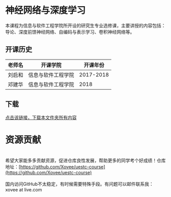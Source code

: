 # 神经网络与深度学习

本课程为信息与软件工程学院所开设的研究生专业选修课，主要讲授的内容包括：导论、深度前馈神经网络、自编码与表示学习、卷积神经网络等。

## 开课历史

老师名|开课学院|开课年份|
---|---|---
刘启和|信息与软件工程学院|2017-2018
邓建华|信息与软件工程学院|2018

## 下载

[点击该链接，下载本文件夹所有内容](https://xovee.github.io/gitzip/?https://github.com/Xovee/uestc-course/tree/main/课程目录/神经网络与深度学习)
<br><h1>资源贡献</h1><br>希望大家能多多贡献资源，促进仓库良性发展，帮助更多的同学考个好成绩！仓库地址：[https://github.com/Xovee/uestc-course](https://github.com/Xovee/uestc-course)<br><br>国内访问GitHub不太稳定，有时候需要特殊手段。有问题可以邮件联系我：xovee at live.com